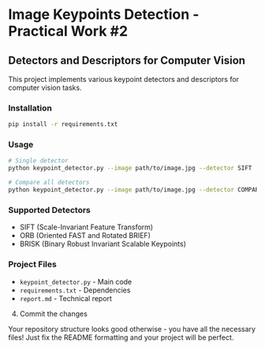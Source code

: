 # Image Keypoints Detection - Practical Work #2

## Detectors and Descriptors for Computer Vision

This project implements various keypoint detectors and descriptors for computer vision tasks.

### Installation
```bash
pip install -r requirements.txt
```

### Usage
```bash
# Single detector
python keypoint_detector.py --image path/to/image.jpg --detector SIFT

# Compare all detectors  
python keypoint_detector.py --image path/to/image.jpg --detector COMPARE
```

### Supported Detectors
- SIFT (Scale-Invariant Feature Transform)
- ORB (Oriented FAST and Rotated BRIEF) 
- BRISK (Binary Robust Invariant Scalable Keypoints)

### Project Files
- `keypoint_detector.py` - Main code
- `requirements.txt` - Dependencies  
- `report.md` - Technical report
4. Commit the changes

Your repository structure looks good otherwise - you have all the necessary files! Just fix the README formatting and your project will be perfect.
